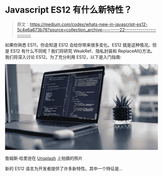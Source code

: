 # Javascript ES12 有什么新特性？

> 原文：<https://medium.com/codex/whats-new-in-javascript-es12-5c4e6a673b76?source=collection_archive---------22----------------------->

如果你熟悉 ES11，你会知道 ES12 会给你带来很多变化。ES12 就是这种情况。但是 ES12 有什么不同呢？我们将研究 WeakRef、隐私封装和 ReplaceAll()方法。我们将深入讨论 ES12。为了充分利用 ES12，以下是入门指南:

![](img/bb25e990ef2c6015de758e16e19de9bd.png)

詹姆斯·哈里逊在 [Unsplash](https://unsplash.com?utm_source=medium&utm_medium=referral) 上拍摄的照片

新的 ES12 语言为开发者提供了许多新特性。其中一个特征是…